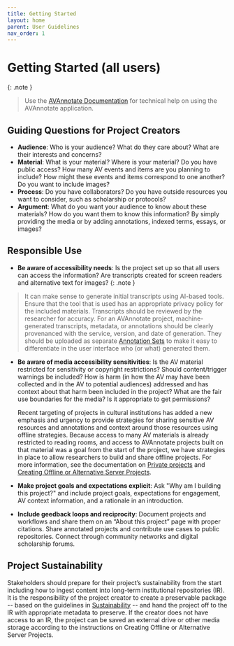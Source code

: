 ```yaml
---
title: Getting Started
layout: home
parent: User Guidelines
nav_order: 1
---
```

# Getting Started (all users)
{: .note }
> Use the [AVAnnotate Documentation](https://avannotate.github.io/documentation/) for technical help on using the AVAnnotate application.

## Guiding Questions for Project Creators
- **Audience**: Who is your audience? What do they care about? What are their interests and concerns?  
- **Material**: What is your material? Where is your material? Do you have public access? How many AV events and items are you planning to include? How might these events and items correspond to one another? Do you want to include images?
- **Process**: Do you have collaborators? Do you have outside resources you want to consider, such as scholarship or protocols?
- **Argument**: What do you want your audience to know about these materials? How do you want them to know this information? By simply providing the media or by adding annotations, indexed terms, essays, or images?
  
## Responsible Use
- **Be aware of accessibility needs**: Is the project set up so that all users can access the information? Are transcripts created for screen readers and alternative text for images? 
{: .note }
> It can make sense to generate initial transcripts using AI-based tools. Ensure that the tool that is used has an appropriate privacy policy for the included materials. Transcripts should be reviewed by the researcher for accuracy.  For an AVAnnotate project, machine-generated transcripts, metadata, or annotations should be clearly provenanced with the service, version, and date of generation. They should be uploaded as separate [Annotation Sets](https://avannotate.github.io/documentation/pages/annotationsets/) to make it easy to differentiate in the user interface who (or what) generated them. 
- **Be aware of media accessibility sensitivities**: Is the AV material restricted for sensitivity or copyright restrictions? Should content/trigger warnings be included? How is harm (in how the AV may have been collected and in the AV to potential audiences) addressed and has context about that harm been included in the project? What are the fair use boundaries for the media? Is it appropriate to get permissions?

  Recent targeting of projects in cultural institutions has added a new emphasis and urgency to provide strategies for sharing sensitive AV resources and annotations and context around those resources using offline strategies. Because access to many AV materials is already restricted to reading rooms, and access to AVAnnotate projects built on that material was a goal from the start of the project, we have strategies in place to allow researchers to build and share offline projects. For more information, see the documentation on [Private projects](https://avannotate.github.io/documentation/pages/private/) and [Creating Offline or Alternative Server Projects](https://avannotate.github.io/documentation/pages/offline/).
- **Make project goals and expectations explicit**: Ask "Why am I building this project?" and include project goals, expectations for engagement, AV context information, and a rationale in an introduction. 
- **Include geedback loops and reciprocity**: Document projects and workflows and share them on an “About this project” page with proper citations. Share annotated projects and contribute use cases to public repositories. Connect through community networks and digital scholarship forums.
  
## Project Sustainability
Stakeholders should prepare for their project’s sustainability from the start including how to ingest content into long-term institutional repositories (IR). It is the responsibility of the project creator to create a preservable package -- based on the guidelines in [Sustainability]() -- and hand the project off to the IR with appropriate metadata to preserve. If the creator does not have access to an IR, the project can be saved an external drive or other media storage according to the instructions on  Creating Offline or Alternative Server Projects.
